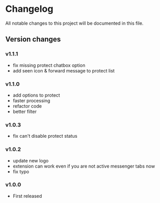 # Changelog

All notable changes to this project will be documented in this file.

## Version changes

### v1.1.1

- fix missing protect chatbox option
- add seen icon & forward message to protect list

### v1.1.0

- add options to protect
- faster processing
- refactor code
- better filter

### v1.0.3

- fix can't disable protect status

### v1.0.2

- update new logo
- extension can work even if you are not active messenger tabs now
- fix typo

### v1.0.0

- First released
